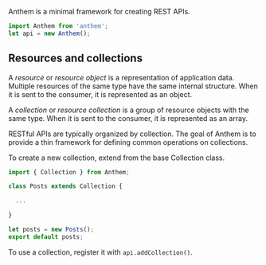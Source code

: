 Anthem is a minimal framework for creating REST APIs.

```js
import Anthem from 'anthem';
let api = new Anthem();
```

## Resources and collections

A *resource* or *resource object* is a representation of application data. Multiple resources of the same type have the same internal structure. When it is sent to the consumer, it is represented as an object.

A *collection* or *resource collection* is a group of resource objects with the same type. When it is sent to the consumer, it is represented as an array.

RESTful APIs are typically organized by collection. The goal of Anthem is to provide a thin framework for defining common operations on collections.

To create a new collection, extend from the base Collection class.

```js
import { Collection } from Anthem;

class Posts extends Collection {

  ...

}

let posts = new Posts();
export default posts;
```

To use a collection, register it with `api.addCollection()`.
